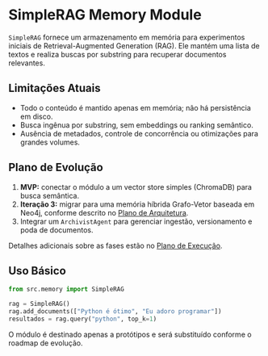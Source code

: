 # SimpleRAG Memory Module

`SimpleRAG` fornece um armazenamento em memória para experimentos iniciais de Retrieval-Augmented Generation (RAG).
Ele mantém uma lista de textos e realiza buscas por substring para recuperar documentos relevantes.

## Limitações Atuais
- Todo o conteúdo é mantido apenas em memória; não há persistência em disco.
- Busca ingênua por substring, sem embeddings ou ranking semântico.
- Ausência de metadados, controle de concorrência ou otimizações para grandes volumes.

## Plano de Evolução
1. **MVP:** conectar o módulo a um vector store simples (ChromaDB) para busca semântica.
2. **Iteração 3:** migrar para uma memória híbrida Grafo-Vetor baseada em Neo4j, conforme descrito no [Plano de Arquitetura](../../Plano_de_arquitetura.md).
3. Integrar um `ArchivistAgent` para gerenciar ingestão, versionamento e poda de documentos.

Detalhes adicionais sobre as fases estão no [Plano de Execução](../../Plano_de_execucao.md).

## Uso Básico
```python
from src.memory import SimpleRAG

rag = SimpleRAG()
rag.add_documents(["Python é ótimo", "Eu adoro programar"])
resultados = rag.query("python", top_k=1)
```

O módulo é destinado apenas a protótipos e será substituído conforme o roadmap de evolução.

